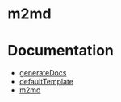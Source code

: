 # m2md

# Documentation

- [generateDocs](generateDocs.md)
- [defaultTemplate](defaultTemplate.md)
- [m2md](m2md.md)

